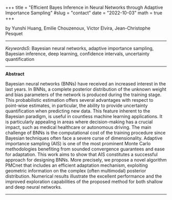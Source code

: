 +++
title = "Efficient Bayes Inference in Neural Networks through Adaptive Importance Sampling"
#slug = "contact"
date = "2022-10-03"
math = true
+++

by Yunshi Huang, Emilie Chouzenoux, Victor Elvira, Jean-Christophe Pesquet
___
*KeywordsS*: Bayesian neural networks, adaptive importance sampling, Bayesian inference, deep learning, confidence intervals, uncertainty quantification
___
**Abstract**

Bayesian neural networks (BNNs) have received an increased interest in the last years. In BNNs, a complete posterior distribution of the unknown weight and bias parameters of the network is produced during the training stage. This probabilistic estimation offers several advantages with respect to point-wise estimates, in particular, the ability to provide uncertainty quantification when predicting new data. This feature inherent to the Bayesian paradigm, is useful in countless machine learning applications. It is particularly appealing in areas where decision-making has a crucial impact, such as medical healthcare or autonomous driving. The main challenge of BNNs is the computational cost of the training procedure since Bayesian techniques often face a severe curse of dimensionality. Adaptive importance sampling (AIS) is one of the most prominent Monte Carlo methodologies benefiting from sounded convergence guarantees and ease for adaptation. This work aims to show that AIS constitutes a successful approach for designing BNNs. More precisely, we propose a novel algorithm PMCnet that includes an efficient adaptation mechanism, exploiting geometric information on the complex (often multimodal) posterior distribution. Numerical results illustrate the excellent performance and the improved exploration capabilities of the proposed method for both shallow and deep neural networks.
___
